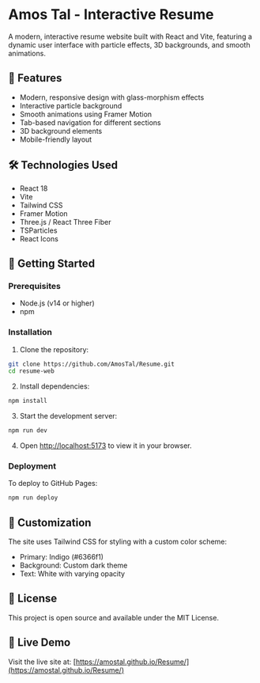 # Amos Tal - Interactive Resume

A modern, interactive resume website built with React and Vite, featuring a dynamic user interface with particle effects, 3D backgrounds, and smooth animations.

## 🌟 Features

- Modern, responsive design with glass-morphism effects
- Interactive particle background
- Smooth animations using Framer Motion
- Tab-based navigation for different sections
- 3D background elements
- Mobile-friendly layout

## 🛠️ Technologies Used

- React 18
- Vite
- Tailwind CSS
- Framer Motion
- Three.js / React Three Fiber
- TSParticles
- React Icons

## 🚀 Getting Started

### Prerequisites
- Node.js (v14 or higher)
- npm

### Installation

1. Clone the repository:
```bash
git clone https://github.com/AmosTal/Resume.git
cd resume-web
```

2. Install dependencies:
```bash
npm install
```

3. Start the development server:
```bash
npm run dev
```

4. Open [http://localhost:5173](http://localhost:5173) to view it in your browser.

### Deployment

To deploy to GitHub Pages:
```bash
npm run deploy
```

## 🎨 Customization

The site uses Tailwind CSS for styling with a custom color scheme:
- Primary: Indigo (#6366f1)
- Background: Custom dark theme
- Text: White with varying opacity

## 📝 License

This project is open source and available under the MIT License.

## 🔗 Live Demo

Visit the live site at: [https://amostal.github.io/Resume/](https://amostal.github.io/Resume/)
